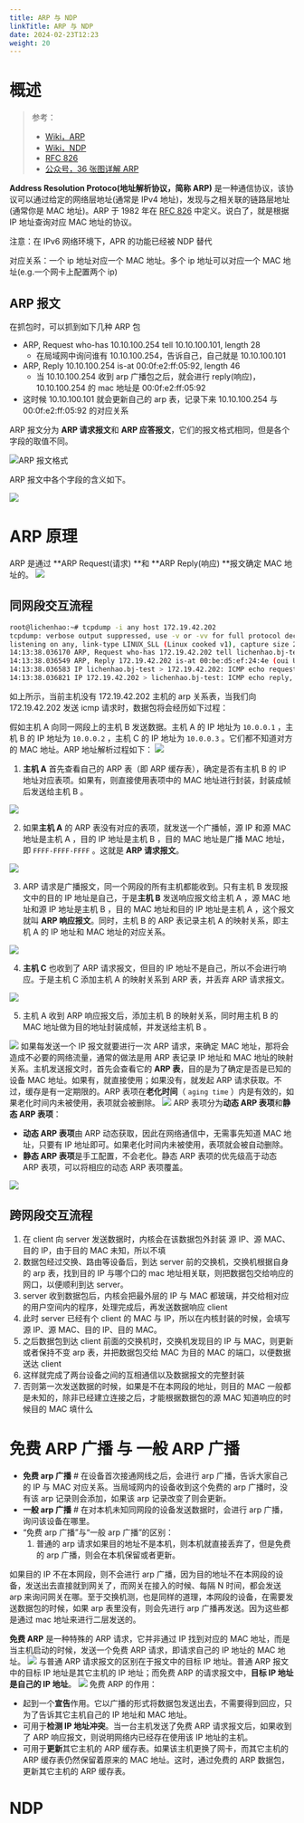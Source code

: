 ```yaml
---
title: ARP 与 NDP
linkTitle: ARP 与 NDP
date: 2024-02-23T12:23
weight: 20
---
```


# 概述

> 参考：
> 
> - [Wiki，ARP](https://en.wikipedia.org/wiki/Address_Resolution_Protocol)
> - [Wiki，NDP](https://en.wikipedia.org/wiki/Neighbor_Discovery_Protocol)
> - [RFC 826](https://www.rfc-editor.org/rfc/rfc826.html)
> - [公众号，36 张图详解 ARP](https://mp.weixin.qq.com/s/_5Wgsx4mEoDZgwv9-yHYEA)

**Address Resolution Protoco(地址解析协议，简称 ARP)** 是一种通信协议，该协议可以通过给定的网络层地址(通常是 IPv4 地址)，发现与之相关联的链路层地址(通常你是 MAC 地址)。ARP 于 1982 年在 [RFC 826](https://www.rfc-editor.org/rfc/rfc826.html) 中定义。说白了，就是根据 IP 地址查询对应 MAC 地址的协议。

注意：在 IPv6 网络环境下，APR 的功能已经被 NDP 替代

对应关系：一个 ip 地址对应一个 MAC 地址。多个 ip 地址可以对应一个 MAC 地址(e.g.一个网卡上配置两个 ip)

## ARP 报文

在抓包时，可以抓到如下几种 ARP 包

- ARP, Request who-has 10.10.100.254 tell 10.10.100.101, length 28
   - 在局域网中询问谁有 10.10.100.254，告诉自己，自己就是 10.10.100.101
- ARP, Reply 10.10.100.254 is-at 00:0f:e2:ff:05:92, length 46
   - 当 10.10.100.254 收到 arp 广播包之后，就会进行 reply(响应)，10.10.100.254 的 mac 地址是 00:0f:e2:ff:05:92
- 这时候 10.10.100.101 就会更新自己的 arp 表，记录下来 10.10.100.254 与 00:0f:e2:ff:05:92 的对应关系

ARP 报文分为 **ARP 请求报文**和 **ARP 应答报文**，它们的报文格式相同，但是各个字段的取值不同。

![](https://notes-learning.oss-cn-beijing.aliyuncs.com/nguycm/1623911614198-6f1cde9d-cf37-4711-b6ce-cd9b8b1ccdd5.png)ARP 报文格式

ARP 报文中各个字段的含义如下。

![](https://notes-learning.oss-cn-beijing.aliyuncs.com/nguycm/1623911614222-e8fe87d5-ca7b-494c-99c1-b8b1be472301.png)

# ARP 原理

ARP 是通过 **ARP Request(请求) **和 **ARP Reply(响应) **报文确定 MAC 地址的。
![](https://notes-learning.oss-cn-beijing.aliyuncs.com/nguycm/1623910582328-062e8f26-c6da-4ee5-97e4-857507dbb707.png)

## 同网段交互流程

```bash
root@lichenhao:~# tcpdump -i any host 172.19.42.202
tcpdump: verbose output suppressed, use -v or -vv for full protocol decode
listening on any, link-type LINUX_SLL (Linux cooked v1), capture size 262144 bytes
14:13:38.036170 ARP, Request who-has 172.19.42.202 tell lichenhao.bj-test, length 28
14:13:38.036549 ARP, Reply 172.19.42.202 is-at 00:be:d5:ef:24:4e (oui Unknown), length 46
14:13:38.036583 IP lichenhao.bj-test > 172.19.42.202: ICMP echo request, id 3, seq 1, length 64
14:13:38.036821 IP 172.19.42.202 > lichenhao.bj-test: ICMP echo reply, id 3, seq 1, length 64
```

如上所示，当前主机没有 172.19.42.202 主机的 arp 关系表，当我们向 172.19.42.202 发送 icmp 请求时，数据包将会经历如下过程：

假如主机 A 向同一网段上的主机 B 发送数据。主机 A 的 IP 地址为 `10.0.0.1` ，主机 B 的 IP 地址为 `10.0.0.2` ，主机 C 的 IP 地址为 `10.0.0.3` 。它们都不知道对方的 MAC 地址。ARP 地址解析过程如下：
![](https://notes-learning.oss-cn-beijing.aliyuncs.com/nguycm/1623910652117-bd47d4a3-1fb2-4f50-9b4f-bc8e5c2a1b2b.png)

1. **主机 A** 首先查看自己的 ARP 表（即 ARP 缓存表），确定是否有主机 B 的 IP 地址对应表项。如果有，则直接使用表项中的 MAC 地址进行封装，封装成帧后发送给主机 B 。

![](https://notes-learning.oss-cn-beijing.aliyuncs.com/nguycm/1623910669257-9b3f2f80-ddd3-4501-807e-96acfe414c20.png)

2. 如果**主机 A** 的 ARP 表没有对应的表项，就发送一个广播帧，源 IP 和源 MAC 地址是主机 A ，目的 IP 地址是主机 B ，目的 MAC 地址是广播 MAC 地址，即 `FFFF-FFFF-FFFF` 。这就是 **ARP 请求报文**。

![](https://notes-learning.oss-cn-beijing.aliyuncs.com/nguycm/1623910669279-c6354c1b-c098-4974-b4cd-22e93fc54efe.png)

3. ARP 请求是广播报文，同一个网段的所有主机都能收到。只有主机 B 发现报文中的目的 IP 地址是自己，于是**主机 B** 发送响应报文给主机 A ，源 MAC 地址和源 IP 地址是主机 B ，目的 MAC 地址和目的 IP 地址是主机 A ，这个报文就叫 **ARP 响应报文**。同时，主机 B 的 ARP 表记录主机 A 的映射关系，即主机 A 的 IP 地址和 MAC 地址的对应关系。

![](https://notes-learning.oss-cn-beijing.aliyuncs.com/nguycm/1623910669203-16790059-e9ef-45f9-9c9b-28f5f835c556.png)

4. **主机 C** 也收到了 ARP 请求报文，但目的 IP 地址不是自己，所以不会进行响应。于是主机 C 添加主机 A 的映射关系到 ARP 表，并丢弃 ARP 请求报文。

![](https://notes-learning.oss-cn-beijing.aliyuncs.com/nguycm/1623910669305-20a3b990-6012-45d5-8462-176106ad6dd6.png)

5. 主机 A 收到 ARP 响应报文后，添加主机 B 的映射关系，同时用主机 B 的 MAC 地址做为目的地址封装成帧，并发送给主机 B 。

![](https://notes-learning.oss-cn-beijing.aliyuncs.com/nguycm/1623910669300-be2dccaa-122c-41d2-92b6-3b035e70335d.png)
如果每发送一个 IP 报文就要进行一次 ARP 请求，来确定 MAC 地址，那将会造成不必要的网络流量，通常的做法是用 ARP 表记录 IP 地址和 MAC 地址的映射关系。主机发送报文时，首先会查看它的 **ARP 表**，目的是为了确定是否是已知的设备 MAC 地址。如果有，就直接使用；如果没有，就发起 ARP 请求获取。不过，缓存是有一定期限的。ARP 表项在**老化时间**（ `aging time` ）内是有效的，如果老化时间内未被使用，表项就会被删除。
![](https://notes-learning.oss-cn-beijing.aliyuncs.com/nguycm/1623910669502-4614b748-fac7-4301-bc85-68ccec45c91a.png)
ARP 表项分为**动态 ARP 表项**和**静态 ARP 表项**：

- **动态 ARP 表项**由 ARP 动态获取，因此在网络通信中，无需事先知道 MAC 地址，只要有 IP 地址即可。如果老化时间内未被使用，表项就会被自动删除。
- **静态 ARP 表项**是手工配置，不会老化。静态 ARP 表项的优先级高于动态 ARP 表项，可以将相应的动态 ARP 表项覆盖。

![](https://notes-learning.oss-cn-beijing.aliyuncs.com/nguycm/1623910669307-374038c8-0ab6-4a06-ad5a-b55240326db1.png)

## 跨网段交互流程

1. 在 client 向 server 发送数据时，内核会在该数据包外封装 源 IP、源 MAC、目的 IP，由于目的 MAC 未知，所以不填
2. 数据包经过交换、路由等设备后，到达 server 前的交换机，交换机根据自身的 arp 表，找到目的 IP 与哪个口的 mac 地址相关联，则把数据包交给响应的网口，以便顺利到达 server。
3. server 收到数据包后，内核会把最外层的 IP 与 MAC 都玻璃，并交给相对应的用户空间内的程序，处理完成后，再发送数据响应 client
4. 此时 server 已经有个 client 的 MAC 与 IP，所以在内核封装的时候，会填写源 IP、源 MAC、目的 IP、目的 MAC。
5. 之后数据包到达 client 前面的交换机时，交换机发现目的 IP 与 MAC，则更新或者保持不变 arp 表，并把数据包交给 MAC 为目的 MAC 的端口，以便数据送达 client
6. 这样就完成了两台设备之间的互相通信以及数据报文的完整封装
7. 否则第一次发送数据的时候，如果是不在本网段的地址，则目的 MAC 一般都是未知的，除非已经建立连接之后，才能根据数据包的源 MAC 知道响应的时候目的 MAC 填什么

# 免费 ARP 广播 与 一般 ARP 广播

- **免费 arp 广播** # 在设备首次接通网线之后，会进行 arp 广播，告诉大家自己的 IP 与 MAC 对应关系。当局域网内的设备收到这个免费的 arp 广播时，没有该 arp 记录则会添加，如果该 arp 记录改变了则会更新。
- **一般 arp 广播** # 在对本机未知同网段的设备发送数据时，会进行 arp 广播，询问该设备在哪里。
- “免费 arp 广播”与“一般 arp 广播”的区别：
  1. 普通的 arp 请求如果目的地址不是本机，则本机就直接丢弃了，但是免费的 arp 广播，则会在本机保留或者更新。

如果目的 IP 不在本网段，则不会进行 arp 广播，因为目的地址不在本网段的设备，发送出去直接就到网关了，而网关在接入的时候、每隔 N 时间，都会发送 arp 来询问网关在哪。至于交换机测，也是同样的道理，本网段的设备，在需要发送数据包的时候，如果 arp 表里没有，则会先进行 arp 广播再发送。因为这些都是通过 mac 地址来进行二层发送的。

**免费 ARP** 是一种特殊的 ARP 请求，它并非通过 IP 找到对应的 MAC 地址，而是当主机启动的时候，发送一个免费 ARP 请求，即请求自己的 IP 地址的 MAC 地址。
![](https://notes-learning.oss-cn-beijing.aliyuncs.com/nguycm/1623911576682-1a99a60a-4fa9-4480-8061-cec725fe9073.webp)
与普通 ARP 请求报文的区别在于报文中的目标 IP 地址。普通 ARP 报文中的目标 IP 地址是其它主机的 IP 地址；而免费 ARP 的请求报文中，**目标 IP 地址是自己的 IP 地址**。
![](https://notes-learning.oss-cn-beijing.aliyuncs.com/nguycm/1623911577030-243f8668-60e2-4952-bac9-beef00f9cba4.png)
免费 ARP 的作用：

- 起到一个**宣告**作用。它以广播的形式将数据包发送出去，不需要得到回应，只为了告诉其它主机自己的 IP 地址和 MAC 地址。
- 可用于**检测 IP 地址冲突**。当一台主机发送了免费 ARP 请求报文后，如果收到了 ARP 响应报文，则说明网络内已经存在使用该 IP 地址的主机。
- 可用于**更新**其它主机的 ARP 缓存表。如果该主机更换了网卡，而其它主机的 ARP 缓存表仍然保留着原来的 MAC 地址。这时，通过免费的 ARP 数据包，更新其它主机的 ARP 缓存表。

# NDP
